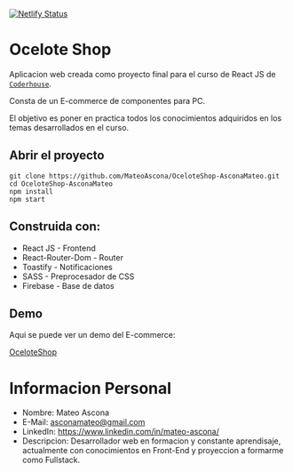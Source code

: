 [![Netlify Status](https://api.netlify.com/api/v1/badges/976efd18-1b0f-43d6-b585-02894ff03e49/deploy-status)](https://app.netlify.com/sites/profound-lily-fed8eb/deploys)

# Ocelote Shop

Aplicacion web creada como proyecto final para el curso de React JS de [`Coderhouse`](https://www.coderhouse.com).

Consta de un E-commerce de componentes para PC. 
    
El objetivo es poner en practica todos los conocimientos adquiridos en los temas desarrollados en el curso.

## Abrir el proyecto

    git clone https://github.com/MateoAscona/OceloteShop-AsconaMateo.git
    cd OceloteShop-AsconaMateo
    npm install
    npm start

## Construida con:

+ React JS - Frontend
+ React-Router-Dom - Router
+ Toastify - Notificaciones
+ SASS - Preprocesador de CSS
+ Firebase - Base de datos

## Demo

Aqui se puede ver un demo del E-commerce:

[OceloteShop](https://profound-lily-fed8eb.netlify.app)


# Informacion Personal

+ Nombre: Mateo Ascona
+ E-Mail: asconamateo@gmail.com
+ LinkedIn: https://www.linkedin.com/in/mateo-ascona/
+ Descripcion: Desarrollador web en formacion y constante aprendisaje, actualmente con conocimientos en Front-End y proyeccion a formarme como Fullstack.

